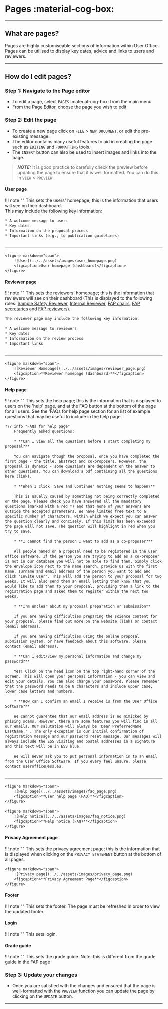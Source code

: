 # Pages :material-cog-box:

_________________________________________________________________________________________________________

## What are pages?

Pages are highly customiseable sections of information within User Office. Pages can be utilised to display key dates, advice and links to users and reviewers. 

_________________________________________________________________________________________________________

## How do I edit pages?

### Step 1: Navigate to the Page editor

* To edit a page, select `PAGES` :material-cog-box: from the main menu
* From the Page Editor, choose the page you wish to edit

### Step 2: Edit the page

* To create a new page click on `FILE` > `NEW DOCUMENT`, or edit the pre-existing message.
* The editor contains many useful features to aid in creating the page such as `EDITING` and `FORMATTING` tools.
* The `INSERT` button can also be used to insert images and links into the page.

> **_NOTE:_** It is good practice to carefully check the preview before updating the page to ensure that it is well formatted. You can do this in `VIEW` > `PREVIEW`

#### User page

!!! note ""
    This sets the users' homepage; this is the information that users will see on their dashboard.   
    This may include the following key information: 
    
    * A welcome message to users
    * Key dates
    * Information on the proposal process 
    * Important links (e.g., to publication guidelines)

    _____________________________________________________________________________________________________________

    <figure markdown="span">  
        ![User](../../assets/images/user_homepage.png)
        <figcaption>User homepage (dashboard)</figcaption>
    </figure>


#### Reviewer page

!!! note ""
    This sets the reviewers' homepage; this is the information that reviewers will see on their dashboard (This is displayed to the following roles: [Sample Safety Reviewer](roles.md), [Internal Reviewer](roles.md), [FAP chairs](roles.md), [FAP secretaries](roles.md) and [FAP reviewers](roles.md)).

    The reviewer page may include the following key information: 

    * A welcome message to reviewers 
    * Key dates
    * Information on the review process 
    * Important links 

    _____________________________________________________________________________________________________________

    <figure markdown="span">  
        ![Reviewer Homepage](../../assets/images/reviewer_page.png)
        <figcaption>**Reviewer homepage (dashboard)**</figcaption>
    </figure>

#### Help page

!!! note ""
    This sets the help page; this is the information that is displayed to users on the 'help' page, and at the FAQ button at the bottom of the page for all users. See the 'FAQs for help page section for an list of example questions that may be useful to include in the help page.
    
    ??? info "FAQs for help page"
        Frequently asked questions: 

        * **Can I view all the questions before I start completing my proposal?**

        You can navigate though the proposal, once you have completed the first page - the title, abstract and co-proposers. However, the proposal is dynamic - some questions are dependent on the answer to other questions. You can download a pdf containing all the questions here (link).

        * **When I click 'Save and Continue' nothing seems to happen?**

        This is usually caused by something not being correctly completed on the page. Please check you have answered all the mandatory questions (marked with a red *) and that none of your answers are outside the accepted parameters. We have limited free text to a specific number of characters, within which we expect you can answer the question clearly and concisely. If this limit has been exceeded the page will not save. The question will highlight in red when you try to save.

        * **I cannot find the person I want to add as a co-proposer?**

        All people named on a proposal need to be registered in the user office software. If the person you are trying to add as a co-proposer is not in our database you will not be able to find them. Simply click the envelope icon next to the name search, provide us with the first name, surname and email address of the person you want to add and click 'Invite User'. This will add the person to your proposal for two weeks. It will also send them an email letting them know that you would like to add them to your proposal, providing them a link to the registration page and asked them to register within the next two weeks. 

        * **I'm unclear about my proposal preparation or submission**

        If you are having difficulties preparing the science content for your proposal, please find out more on the website (link) or contact (email address).

        If you are having difficulties using the online proposal submission system, or have feedback about this software, please contact (email address).

        * **Can I edit/view my personal information and change my password?**

        Yes! Click on the head icon on the top right-hand corner of the screen. This will open your personal information - you can view and edit your details. You can also change your password. Please remember that the password needs to be 8 characters and include upper case, lower case letters and numbers. 

        * **How can I confirm an email I receive is from the User Office Software?**

        We cannot guarentee that our email address is no mimicked by phising scams. However, there are some features you will find in all our emails. Our salutation will always be 'Dear PreferredName LastName,' . The only exception is our initial confirmation of registration message and our password reset message. Our messages will always include the ESS visiting and postal addresses in a signature and this text will be in ESS blue. 

        We will never ask you to put personal information in to an email from the User Office Software. If you every feel unsure, please contact useroffice@ess.eu.

    _____________________________________________________________________________________________________________

    <figure markdown="span">  
        ![Help page](../../assets/images/faq_page.png)
        <figcaption>**User help page (FAQ)**</figcaption>
    </figure>

    <figure markdown="span">  
        ![Help notice](../../assets/images/faq_notice.png)
        <figcaption>**Help notice (FAQ)**</figcaption>
    </figure>

#### Privacy Agreement page

!!! note ""
    This sets the privacy agreement page; this is the information that is displayed when clicking on the `PRIVACY STATEMENT` button at the bottom of all pages.

    <figure markdown="span">  
        ![Privacy page](../../assets/images/privacy_page.png)
        <figcaption>**Privacy Agreement Page**</figcaption>
    </figure>

#### Footer

!!! note ""
    This sets the footer. The page must be refreshed in order to view the updated footer. 

#### Login

!!! note ""
    This sets login.

#### Grade guide

!!! note ""
    This sets the grade guide. Note: this is different from the grade guide in the FAP page

### Step 3: Update your changes

* Once you are satisfied with the changes and ensured that the page is well-formatted with the `PREVIEW` function you can update the page by clicking on the `UPDATE` button.
_________________________________________________________________________________________________________

